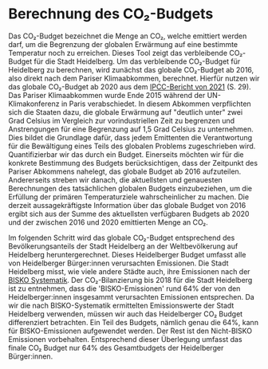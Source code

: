 # Berechnung des CO₂-Budgets

Das CO₂-Budget bezeichnet die Menge an CO₂, welche emittiert werden darf, um die Begrenzung der globalen Erwärmung auf eine bestimmte Temperatur noch zu erreichen.
Dieses Tool zeigt das verbleibende CO₂-Budget für die Stadt Heidelberg.
Um das verbleibende CO₂-Budget für Heidelberg zu berechnen, wird zunächst das globale CO₂-Budget ab 2016, also direkt nach dem Pariser Klimaabkommen, berechnet.
Hierfür nutzen wir das globale CO₂-Budget ab 2020 aus dem [IPCC-Bericht von 2021](https://www.ipcc.ch/report/ar6/wg1/downloads/report/IPCC_AR6_WGI_SPM.pdf) (S. 29).
Das Pariser Klimaabkommen wurde Ende 2015 während der UN-Klimakonferenz in Paris verabschiedet.
In diesem Abkommen verpflichten sich die Staaten dazu, die globale Erwärmung auf "deutlich unter" zwei Grad Celsius im Vergleich zur vorindustriellen Zeit zu begrenzen und Anstrengungen für eine Begrenzung auf 1,5 Grad Celsius zu unternehmen.
Dies bildet die Grundlage dafür, dass jedem Emittenten die Verantwortung für die Bewältigung eines Teils des globalen Problems zugeschrieben wird.
Quantifizierbar wir das durch ein Budget.
Einerseits möchten wir für die konkrete Bestimmung des Budgets berücksichtigen, dass der Zeitpunkt des Pariser Abkommens nahelegt, das globale Budget ab 2016 aufzuteilen.
Andererseits streben wir danach, die aktuellsten und genauesten Berechnungen des tatsächlichen globalen Budgets einzubeziehen, um die Erfüllung der primären Temperaturziele wahrscheinlicher zu machen.
Die derzeit aussagekräftigste Information über das globale Budget von 2016 ergibt sich aus der Summe des aktuellsten verfügbaren Budgets ab 2020 und der zwischen 2016 und 2020 emittierten Menge an CO₂.

Im folgenden Schritt wird das globale CO₂-Budget entsprechend des Bevölkerungsanteils der Stadt Heidelberg an der Weltbevölkerung auf Heidelberg heruntergerechnet.
Dieses Heidelberger Budget umfasst alle von Heidelberger Bürger:innen verursachten Emissionen.
Die Stadt Heidelberg misst, wie viele andere Städte auch, ihre Emissionen nach der [BISKO Systematik](https://www.kea-bw.de/fileadmin/user_upload/Energiemanagement/Angebote/Beschreibung_der_BISKO-Methodik.pdf).
Der CO₂-Bilanzierung bis 2018 für die Stadt Heidelberg ist zu entnehmen, dass die 'BISKO-Emissionen' rund 64% der von den Heidelberger:innen insgesammt verursachten Emissionen entsprechen.
Da wir die nach BISKO-Systematik ermittelten Emissionswerte der Stadt Heidelberg verwenden, müssen wir auch das Heidelberger CO₂ Budget differenziert betrachten.
Ein Teil des Budgets, nämlich genau die 64%, kann für BISKO-Emissionen aufgewendet werden.
Der Rest ist den Nicht-BISKO Emissionen vorbehalten.
Entsprechend dieser Überlegung umfasst das finale CO₂ Budget nur 64% des Gesamtbudgets der Heidelberger Bürger:innen.
